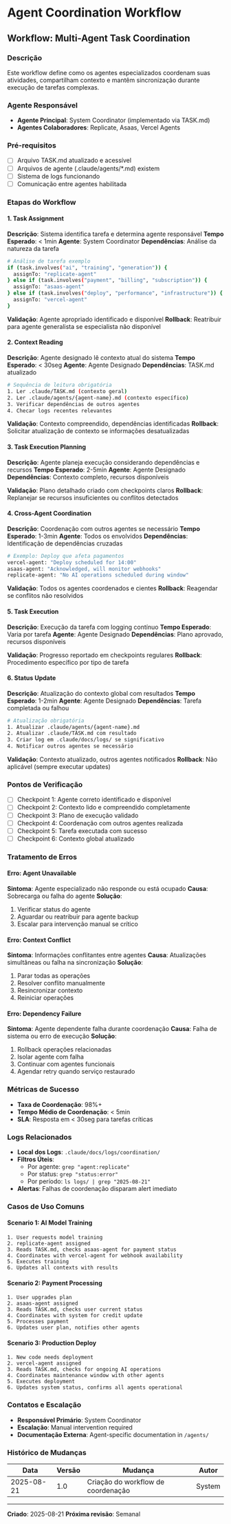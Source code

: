 # Agent Coordination Workflow

## Workflow: Multi-Agent Task Coordination

### Descrição
Este workflow define como os agentes especializados coordenam suas atividades, compartilham contexto e mantêm sincronização durante execução de tarefas complexas.

### Agente Responsável
- **Agente Principal**: System Coordinator (implementado via TASK.md)
- **Agentes Colaboradores**: Replicate, Asaas, Vercel Agents

### Pré-requisitos
- [ ] Arquivo TASK.md atualizado e acessível
- [ ] Arquivos de agente (.claude/agents/*.md) existem
- [ ] Sistema de logs funcionando
- [ ] Comunicação entre agentes habilitada

### Etapas do Workflow

#### 1. Task Assignment
**Descrição**: Sistema identifica tarefa e determina agente responsável
**Tempo Esperado**: < 1min
**Agente**: System Coordinator
**Dependências**: Análise da natureza da tarefa

```bash
# Análise de tarefa exemplo
if (task.involves("ai", "training", "generation")) {
  assignTo: "replicate-agent"
} else if (task.involves("payment", "billing", "subscription")) {
  assignTo: "asaas-agent"  
} else if (task.involves("deploy", "performance", "infrastructure")) {
  assignTo: "vercel-agent"
}
```

**Validação**: Agente apropriado identificado e disponível
**Rollback**: Reatribuir para agente generalista se especialista não disponível

#### 2. Context Reading
**Descrição**: Agente designado lê contexto atual do sistema
**Tempo Esperado**: < 30seg
**Agente**: Agente Designado
**Dependências**: TASK.md atualizado

```bash
# Sequência de leitura obrigatória
1. Ler .claude/TASK.md (contexto geral)
2. Ler .claude/agents/{agent-name}.md (contexto específico)
3. Verificar dependências de outros agentes
4. Checar logs recentes relevantes
```

**Validação**: Contexto compreendido, dependências identificadas
**Rollback**: Solicitar atualização de contexto se informações desatualizadas

#### 3. Task Execution Planning
**Descrição**: Agente planeja execução considerando dependências e recursos
**Tempo Esperado**: 2-5min
**Agente**: Agente Designado
**Dependências**: Contexto completo, recursos disponíveis

**Validação**: Plano detalhado criado com checkpoints claros
**Rollback**: Replanejar se recursos insuficientes ou conflitos detectados

#### 4. Cross-Agent Coordination
**Descrição**: Coordenação com outros agentes se necessário
**Tempo Esperado**: 1-3min
**Agente**: Todos os envolvidos
**Dependências**: Identificação de dependências cruzadas

```bash
# Exemplo: Deploy que afeta pagamentos
vercel-agent: "Deploy scheduled for 14:00"
asaas-agent: "Acknowledged, will monitor webhooks"
replicate-agent: "No AI operations scheduled during window"
```

**Validação**: Todos os agentes coordenados e cientes
**Rollback**: Reagendar se conflitos não resolvidos

#### 5. Task Execution
**Descrição**: Execução da tarefa com logging contínuo
**Tempo Esperado**: Varia por tarefa
**Agente**: Agente Designado
**Dependências**: Plano aprovado, recursos disponíveis

**Validação**: Progresso reportado em checkpoints regulares
**Rollback**: Procedimento específico por tipo de tarefa

#### 6. Status Update
**Descrição**: Atualização do contexto global com resultados
**Tempo Esperado**: 1-2min
**Agente**: Agente Designado
**Dependências**: Tarefa completada ou falhou

```bash
# Atualização obrigatória
1. Atualizar .claude/agents/{agent-name}.md
2. Atualizar .claude/TASK.md com resultado
3. Criar log em .claude/docs/logs/ se significativo
4. Notificar outros agentes se necessário
```

**Validação**: Contexto atualizado, outros agentes notificados
**Rollback**: Não aplicável (sempre executar updates)

### Pontos de Verificação
- [ ] Checkpoint 1: Agente correto identificado e disponível
- [ ] Checkpoint 2: Contexto lido e compreendido completamente  
- [ ] Checkpoint 3: Plano de execução validado
- [ ] Checkpoint 4: Coordenação com outros agentes realizada
- [ ] Checkpoint 5: Tarefa executada com sucesso
- [ ] Checkpoint 6: Contexto global atualizado

### Tratamento de Erros

#### Erro: Agent Unavailable
**Sintoma**: Agente especializado não responde ou está ocupado
**Causa**: Sobrecarga ou falha do agente
**Solução**: 
1. Verificar status do agente
2. Aguardar ou reatribuir para agente backup
3. Escalar para intervenção manual se crítico

#### Erro: Context Conflict
**Sintoma**: Informações conflitantes entre agentes
**Causa**: Atualizações simultâneas ou falha na sincronização
**Solução**:
1. Parar todas as operações
2. Resolver conflito manualmente
3. Resincronizar contexto
4. Reiniciar operações

#### Erro: Dependency Failure
**Sintoma**: Agente dependente falha durante coordenação
**Causa**: Falha de sistema ou erro de execução
**Solução**:
1. Rollback operações relacionadas
2. Isolar agente com falha
3. Continuar com agentes funcionais
4. Agendar retry quando serviço restaurado

### Métricas de Sucesso
- **Taxa de Coordenação**: 98%+
- **Tempo Médio de Coordenação**: < 5min
- **SLA**: Resposta em < 30seg para tarefas críticas

### Logs Relacionados
- **Local dos Logs**: `.claude/docs/logs/coordination/`
- **Filtros Úteis**: 
  - Por agente: `grep "agent:replicate"`
  - Por status: `grep "status:error"`
  - Por período: `ls logs/ | grep "2025-08-21"`
- **Alertas**: Falhas de coordenação disparam alert imediato

### Casos de Uso Comuns

#### Scenario 1: AI Model Training
```
1. User requests model training
2. replicate-agent assigned
3. Reads TASK.md, checks asaas-agent for payment status
4. Coordinates with vercel-agent for webhook availability
5. Executes training
6. Updates all contexts with results
```

#### Scenario 2: Payment Processing
```
1. User upgrades plan
2. asaas-agent assigned  
3. Reads TASK.md, checks user current status
4. Coordinates with system for credit update
5. Processes payment
6. Updates user plan, notifies other agents
```

#### Scenario 3: Production Deploy
```
1. New code needs deployment
2. vercel-agent assigned
3. Reads TASK.md, checks for ongoing AI operations
4. Coordinates maintenance window with other agents
5. Executes deployment
6. Updates system status, confirms all agents operational
```

### Contatos e Escalação
- **Responsável Primário**: System Coordinator
- **Escalação**: Manual intervention required
- **Documentação Externa**: Agent-specific documentation in `/agents/`

### Histórico de Mudanças
| Data | Versão | Mudança | Autor |
|------|--------|---------|-------|
| 2025-08-21 | 1.0 | Criação do workflow de coordenação | System |

---

**Criado**: 2025-08-21
**Próxima revisão**: Semanal